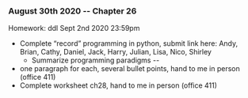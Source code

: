 ### August 30th 2020  -- Chapter 26
Homework: ddl Sept 2nd 2020 23:59pm
* Complete “record” programming in python, submit link here: Andy, Brian, Cathy, Daniel, Jack,  Harry, Julian,  Lisa, Nico, Shirley
  * Summarize programming paradigms -- 
* one paragraph for each, several bullet points, hand to me in person (office 411) 
* Complete worksheet ch28, hand to me in person (office 411) 

